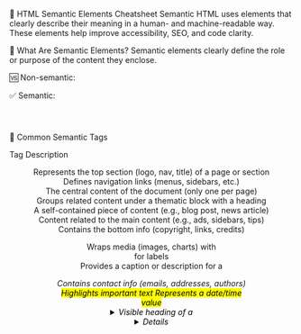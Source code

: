 🧠 HTML Semantic Elements Cheatsheet
Semantic HTML uses elements that clearly describe their meaning in a human- and machine-readable way. These elements help improve accessibility, SEO, and code clarity.


📘 What Are Semantic Elements?
Semantic elements clearly define the role or purpose of the content they enclose.


🆚 Non-semantic:

<div id="header"></div>


✅ Semantic:
<header></header>
🔑 Common Semantic Tags


Tag	Description
<header>	Represents the top section (logo, nav, title) of a page or section
<nav>	Defines navigation links (menus, sidebars, etc.)
<main>	The central content of the document (only one per page)
<section>	Groups related content under a thematic block with a heading
<article>	A self-contained piece of content (e.g., blog post, news article)
<aside>	Content related to the main content (e.g., ads, sidebars, tips)
<footer>	Contains the bottom info (copyright, links, credits)
<figure>	Wraps media (images, charts) with <figcaption> for labels
<figcaption>	Provides a caption or description for a <figure>
<address>	Contains contact info (emails, addresses, authors)
<mark>	Highlights important text
<time>	Represents a date/time value
<details>	Toggleable content section (collapsible panels)
<summary>	Visible heading of a <details> element


📄 Example Page Structure with Semantic Tags
<!DOCTYPE html>
<html lang="en">
<head>
  <meta charset="UTF-8" />
  <title>Semantic HTML Example</title>
</head>
<body>

  <header>
    <h1>My Website</h1>
    <nav>
      <a href="#">Home</a>
      <a href="#">Blog</a>
      <a href="#">Contact</a>
    </nav>
  </header>

  <main>
    <article>
      <h2>What is Semantic HTML?</h2>
      <p><mark>Semantic elements</mark> improve code readability and SEO.</p>
      <time datetime="2025-05-28">May 28, 2025</time>
    </article>

    <aside>
      <h3>Related Links</h3>
      <ul>
        <li><a href="#">HTML Basics</a></li>
        <li><a href="#">CSS Styling</a></li>
      </ul>
    </aside>
  </main>

  <footer>
    <address>Contact us: info@example.com</address>
    <p>&copy; 2025 My Website</p>
  </footer>

</body>
</html>


💡 Benefits of Semantic HTML
✅ Enhances Accessibility for screen readers

✅ Improves Search Engine Optimization (SEO)

✅ Makes code easier to read and maintain

✅ Helps tools like browsers and AI understand page structure


🔧 When to Use <div> or <span>
Use <div> when no semantic element fits (generic block container)

Use <span> for generic inline elements

Always prefer semantic tags when applicable


